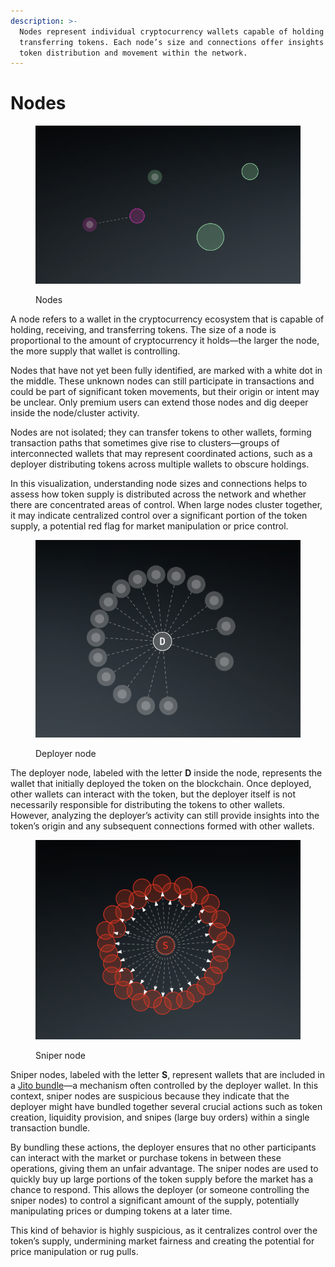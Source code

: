 ```yaml
---
description: >-
  Nodes represent individual cryptocurrency wallets capable of holding and
  transferring tokens. Each node’s size and connections offer insights into
  token distribution and movement within the network.
---
```


# Nodes

<figure><img src="../.gitbook/assets/image (6).png" alt=""><figcaption><p>Nodes</p></figcaption></figure>

A node refers to a wallet in the cryptocurrency ecosystem that is capable of holding, receiving, and transferring tokens. The size of a node is proportional to the amount of cryptocurrency it holds—the larger the node, the more supply that wallet is controlling.

Nodes that have not yet been fully identified, are marked with a white dot in the middle. These unknown nodes can still participate in transactions and could be part of significant token movements, but their origin or intent may be unclear. Only premium users can extend those nodes and dig deeper inside the node/cluster activity.

Nodes are not isolated; they can transfer tokens to other wallets, forming transaction paths that sometimes give rise to clusters—groups of interconnected wallets that may represent coordinated actions, such as a deployer distributing tokens across multiple wallets to obscure holdings.

In this visualization, understanding node sizes and connections helps to assess how token supply is distributed across the network and whether there are concentrated areas of control. When large nodes cluster together, it may indicate centralized control over a significant portion of the token supply, a potential red flag for market manipulation or price control.

<figure><img src="../.gitbook/assets/image (7).png" alt=""><figcaption><p>Deployer node</p></figcaption></figure>

The deployer node, labeled with the letter **D** inside the node, represents the wallet that initially deployed the token on the blockchain. Once deployed, other wallets can interact with the token, but the deployer itself is not necessarily responsible for distributing the tokens to other wallets. However, analyzing the deployer’s activity can still provide insights into the token’s origin and any subsequent connections formed with other wallets.

<figure><img src="../.gitbook/assets/image (8).png" alt=""><figcaption><p>Sniper node</p></figcaption></figure>

Sniper nodes, labeled with the letter **S**, represent wallets that are included in a [Jito bundle](https://jito-labs.gitbook.io/mev/searcher-resources/bundles)—a mechanism often controlled by the deployer wallet. In this context, sniper nodes are suspicious because they indicate that the deployer might have bundled together several crucial actions such as token creation, liquidity provision, and snipes (large buy orders) within a single transaction bundle.

By bundling these actions, the deployer ensures that no other participants can interact with the market or purchase tokens in between these operations, giving them an unfair advantage. The sniper nodes are used to quickly buy up large portions of the token supply before the market has a chance to respond. This allows the deployer (or someone controlling the sniper nodes) to control a significant amount of the supply, potentially manipulating prices or dumping tokens at a later time.

This kind of behavior is highly suspicious, as it centralizes control over the token’s supply, undermining market fairness and creating the potential for price manipulation or rug pulls.
